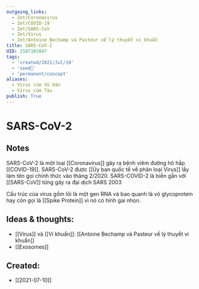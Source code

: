 ```yaml
---
outgoing_links:
  - Zet/Coronavirus
  - Zet/COVID-19
  - Zet/SARS-CoV
  - Zet/Virus
  - Zet/Antoine Bechamp và Pasteur về lý thuyết vi khuẩn
title: SARS-CoV-2
UID: 2107101047
tags:
  - 'created/2021/Jul/10'
  - 'seed🥜'
  - 'permanent/concept'
aliases:
  - Virus cúm Vũ Hán
  - Virus cúm Tàu
publish: True
---
```

# SARS-CoV-2

## Notes
SARS-CoV-2 là một loại [[Coronavirus]] gây ra bệnh viêm đường hô hấp [[COVID-19]]. SARS-CoV-2 được [[Ủy ban quốc tế về phân loại Virus]] lấy làm tên gọi chính thức vào tháng 2/2020. SARS-COVID-2 là biến gần với [[SARS-CoV]] từng gây ra đại dịch SARS 2003

Cấu trúc của virus gồm lõi là một gen RNA và bao quanh là vỏ glycoprotein hay còn gọi là [[Spike Protein]] vì nó có hình gai nhọn.

## Ideas & thoughts:
- [[Virus]] và [[Vi khuẩn]]: [[Antoine Bechamp và Pasteur về lý thuyết vi khuẩn]]
- [[Exosomes]]
## Created:
- [[2021-07-10]]
